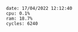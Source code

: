 

                date: 17/04/2022 12:12:40
                cpu: 0.1%
                ram: 18.7%
                cycles: 6240

                         
